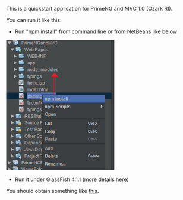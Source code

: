 This is a quickstart application for PrimeNG and MVC 1.0 (Ozark RI).

You can run it like this:
- Run "npm install" from command line or from NetBeans like below

![](./install.png)	

- Run it under GlassFish 4.1.1 (more details [here](http://java-ee-articles.blogspot.ro/2016/01/rapid-testing-mvc-10-ozark-ri.html))

You should obtain something like [this](http://java-ee-articles.blogspot.ro/2016/02/primeng-mvc-10-ozark-ri.html).
